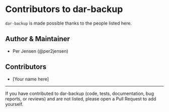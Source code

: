 # Contributors to dar-backup

`dar-backup` is made possible thanks to the people listed here.

## Author & Maintainer

- Per Jensen (@per2jensen)

## Contributors

- [Your name here]  

---

If you have contributed to dar-backup (code, tests, documentation, bug reports, or reviews) and are not listed, please open a Pull Request to add yourself.
